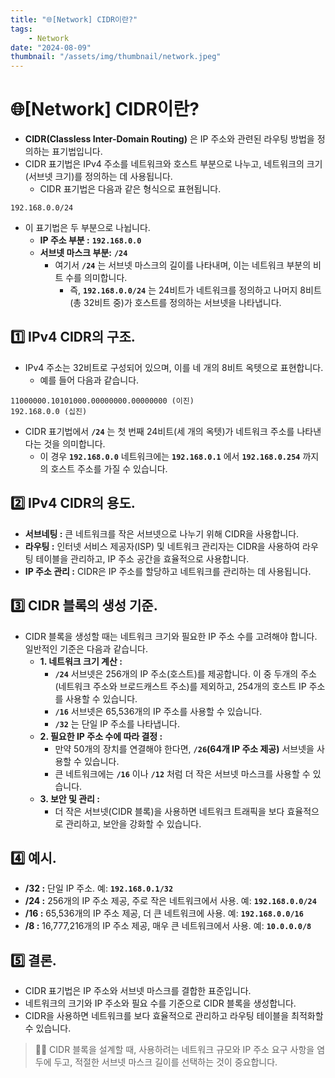 ```yaml
---
title: "🌐[Network] CIDR이란?"
tags:
    - Network
date: "2024-08-09"
thumbnail: "/assets/img/thumbnail/network.jpeg"
---
```


# 🌐[Network] CIDR이란?
- **CIDR(Classless Inter-Domain Routing)** 은 IP 주소와 관련된 라우팅 방법을 정의하는 표기법입니다.
- CIDR 표기법은 IPv4 주소를 네트워크와 호스트 부분으로 나누고, 네트워크의 크기(서브넷 크기)를 정의하는 데 사용됩니다.
    - CIDR 표기법은 다음과 같은 형식으로 표현됩니다.
```shell
192.168.0.0/24
```

- 이 표기법은 두 부분으로 나뉩니다.
    - **IP 주소 부분 :** **`192.168.0.0`**
    - **서브넷 마스크 부분:** **`/24`**
        - 여기서 **`/24`** 는 서브넷 마스크의 길이를 나타내며, 이는 네트워크 부분의 비트 수를 의미합니다.
            - 즉, **`192.168.0.0/24`** 는 24비트가 네트워크를 정의하고 나머지 8비트(총 32비트 중)가 호스트를 정의하는 서브넷을 나타냅니다.

## 1️⃣ IPv4 CIDR의 구조.
- IPv4 주소는 32비트로 구성되어 있으며, 이를 네 개의 8비트 옥텟으로 표현합니다.
    - 예를 들어 다음과 같습니다.
```shell
11000000.10101000.00000000.00000000 (이진)
192.168.0.0 (십진)
```

- CIDR 표기법에서 **`/24`** 는 첫 번째 24비트(세 개의 옥텟)가 네트워크 주소를 나타낸다는 것을 의미합니다.
    - 이 경우 **`192.168.0.0`** 네트워크에는 **`192.168.0.1`** 에서 **`192.168.0.254`** 까지의 호스트 주소를 가질 수 있습니다.

## 2️⃣ IPv4 CIDR의 용도.
- **서브네팅 :** 큰 네트워크를 작은 서브넷으로 나누기 위해 CIDR을 사용합니다.
- **라우팅 :** 인터넷 서비스 제공자(ISP) 및 네트워크 관리자는 CIDR을 사용하여 라우팅 테이블을 관리하고, IP 주소 공간을 효율적으로 사용합니다.
- **IP 주소 관리 :** CIDR은 IP 주소를 할당하고 네트워크를 관리하는 데 사용됩니다.

## 3️⃣ CIDR 블록의 생성 기준.
- CIDR 블록을 생성할 때는 네트워크 크기와 필요한 IP 주소 수를 고려해야 합니다. 일반적인 기준은 다음과 같습니다.
    - **1. 네트워크 크기 계산 :**
        - **`/24`** 서브넷은 256개의 IP 주소(호스트)를 제공합니다. 이 중 두개의 주소(네트워크 주소와 브로드캐스트 주소)를 제외하고, 254개의 호스트 IP 주소를 사용할 수 있습니다.
        - **`/16`** 서브넷은 65,536개의 IP 주소를 사용할 수 있습니다.
        - **`/32`** 는 단일 IP 주소를 나타냅니다.
    - **2. 필요한 IP 주소 수에 따라 결정 :**
        - 만약 50개의 장치를 연결해야 한다면, **`/26`(64개 IP 주소 제공)** 서브넷을 사용할 수 있습니다.
        - 큰 네트워크에는 **`/16`** 이나 **`/12`** 처럼 더 작은 서브넷 마스크를 사용할 수 있습니다.
    - **3. 보안 및 관리 :**
        - 더 작은 서브넷(CIDR 블록)을 사용하면 네트워크 트래픽을 보다 효율적으로 관리하고, 보안을 강화할 수 있습니다.

## 4️⃣ 예시.
- **/32 :** 단일 IP 주소. 예: **`192.168.0.1/32`**
- **/24 :** 256개의 IP 주소 제공, 주로 작은 네트워크에서 사용. 예: **`192.168.0.0/24`**
- **/16 :** 65,536개의 IP 주소 제공, 더 큰 네트워크에 사용. 예: **`192.168.0.0/16`**
- **/8 :** 16,777,216개의 IP 주소 제공, 매우 큰 네트워크에서 사용. 예: **`10.0.0.0/8`**

## 5️⃣ 결론.
- CIDR 표기법은 IP 주소와 서브넷 마스크를 결합한 표준입니다.
- 네트워크의 크기와 IP 주소와 필요 수를 기준으로 CIDR 블록을 생성합니다.
- CIDR을 사용하면 네트워크를 보다 효율적으로 관리하고 라우팅 테이블을 최적화할 수 있습니다.

> 🙋‍♂️ CIDR 블록을 설계할 때, 사용하려는 네트워크 규모와 IP 주소 요구 사항을 염두에 두고, 적절한 서브넷 마스크 길이를 선택하는 것이 중요합니다.
